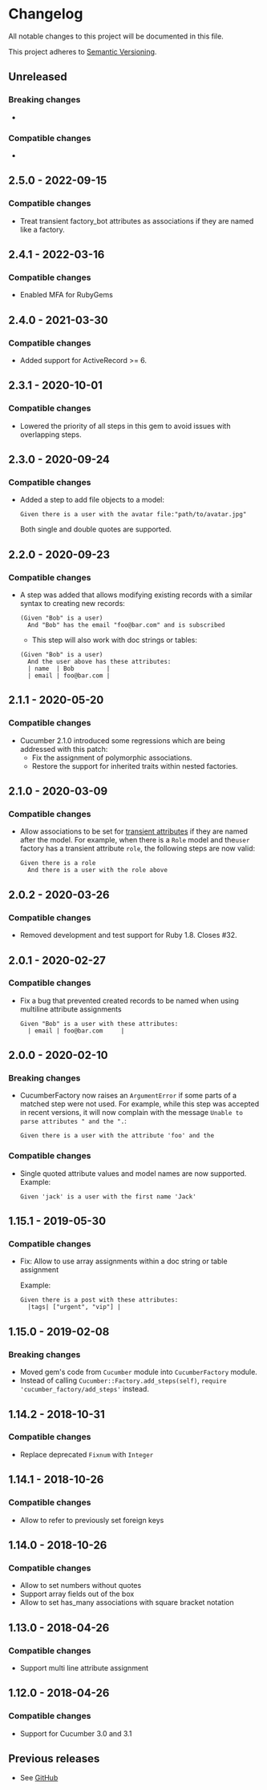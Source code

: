 # Changelog

All notable changes to this project will be documented in this file.

This project adheres to [Semantic Versioning](http://semver.org/spec/v2.0.0.html).


## Unreleased

### Breaking changes

-

### Compatible changes

-

## 2.5.0 - 2022-09-15

### Compatible changes

- Treat transient factory_bot attributes as associations if they are named like a factory.

## 2.4.1 - 2022-03-16

### Compatible changes

- Enabled MFA for RubyGems

## 2.4.0 - 2021-03-30

### Compatible changes

- Added support for ActiveRecord >= 6.

## 2.3.1 - 2020-10-01

### Compatible changes

- Lowered the priority of all steps in this gem to avoid issues with overlapping steps.

## 2.3.0 - 2020-09-24

### Compatible changes

- Added a step to add file objects to a model:
  ```cucumber
  Given there is a user with the avatar file:"path/to/avatar.jpg"
  ```
  Both single and double quotes are supported.

## 2.2.0 - 2020-09-23

### Compatible changes

- A step was added that allows modifying existing records with a similar syntax to creating new records:
  ```cucumber
  (Given "Bob" is a user)
    And "Bob" has the email "foo@bar.com" and is subscribed
  ```
  - This step will also work with doc strings or tables:
  ```cucumber
  (Given "Bob" is a user)
    And the user above has these attributes:
    | name  | Bob         |
    | email | foo@bar.com | 
  ```

## 2.1.1 - 2020-05-20

### Compatible changes

- Cucumber 2.1.0 introduced some regressions which are being addressed with this patch:
    - Fix the assignment of polymorphic associations.
    - Restore the support for inherited traits within nested factories.

## 2.1.0 - 2020-03-09

### Compatible changes

- Allow associations to be set for [transient attributes](https://github.com/thoughtbot/factory_bot/blob/master/GETTING_STARTED.md#transient-attributes) if they are named after the model. For example, when there is a `Role` model and the`user` factory has a transient attribute `role`, the following steps are now valid:
  ```
  Given there is a role
    And there is a user with the role above
  ```

## 2.0.2 - 2020-03-26

### Compatible changes

- Removed development and test support for Ruby 1.8. Closes #32.

## 2.0.1 - 2020-02-27

### Compatible changes

- Fix a bug that prevented created records to be named when using multiline attribute assignments
  ```
  Given "Bob" is a user with these attributes:
    | email | foo@bar.com     |
  ```

## 2.0.0 - 2020-02-10

### Breaking changes

- CucumberFactory now raises an `ArgumentError` if some parts of a matched step were not used. For example, while this step was accepted in recent versions, it will now complain with the message `Unable to parse attributes " and the ".`:
  ```
  Given there is a user with the attribute 'foo' and the
  ```


### Compatible changes

- Single quoted attribute values and model names are now supported. Example:

  ```
  Given 'jack' is a user with the first name 'Jack'
  ```

## 1.15.1 - 2019-05-30

### Compatible changes

- Fix: Allow to use array assignments within a doc string or table assignment

  Example:

  ```
  Given there is a post with these attributes:
    |tags| ["urgent", "vip"] |
  ```

## 1.15.0 - 2019-02-08

### Breaking changes

- Moved gem's code from `Cucumber` module into `CucumberFactory` module.
- Instead of calling `Cucumber::Factory.add_steps(self)`, `require 'cucumber_factory/add_steps'` instead.


## 1.14.2 - 2018-10-31

### Compatible changes

- Replace deprecated `Fixnum` with `Integer`


## 1.14.1 - 2018-10-26

### Compatible changes

- Allow to refer to previously set foreign keys


## 1.14.0 - 2018-10-26

### Compatible changes

- Allow to set numbers without quotes
- Support array fields out of the box
- Allow to set has_many associations with square bracket notation


## 1.13.0 - 2018-04-26

### Compatible changes

- Support multi line attribute assignment


## 1.12.0 - 2018-04-26

### Compatible changes

- Support for Cucumber 3.0 and 3.1


## Previous releases

- See [GitHub](https://github.com/makandra/cucumber_factory/commits/master)

